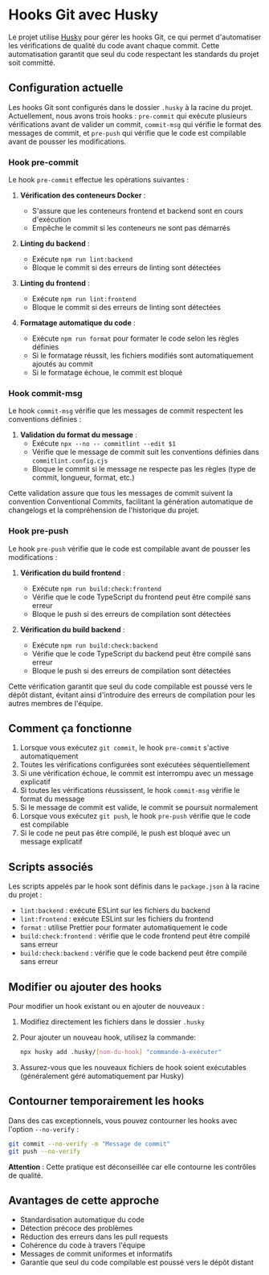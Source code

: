 # Hooks Git avec Husky

Le projet utilise [Husky](https://typicode.github.io/husky/) pour gérer les hooks Git, ce qui permet d'automatiser les vérifications de qualité du code avant chaque commit. Cette automatisation garantit que seul du code respectant les standards du projet soit committé.

## Configuration actuelle

Les hooks Git sont configurés dans le dossier `.husky` à la racine du projet. Actuellement, nous avons trois hooks : `pre-commit` qui exécute plusieurs vérifications avant de valider un commit, `commit-msg` qui vérifie le format des messages de commit, et `pre-push` qui vérifie que le code est compilable avant de pousser les modifications.

### Hook pre-commit

Le hook `pre-commit` effectue les opérations suivantes :

1. **Vérification des conteneurs Docker** :

   - S'assure que les conteneurs frontend et backend sont en cours d'exécution
   - Empêche le commit si les conteneurs ne sont pas démarrés

2. **Linting du backend** :

   - Exécute `npm run lint:backend`
   - Bloque le commit si des erreurs de linting sont détectées

3. **Linting du frontend** :

   - Exécute `npm run lint:frontend`
   - Bloque le commit si des erreurs de linting sont détectées

4. **Formatage automatique du code** :
   - Exécute `npm run format` pour formater le code selon les règles définies
   - Si le formatage réussit, les fichiers modifiés sont automatiquement ajoutés au commit
   - Si le formatage échoue, le commit est bloqué

### Hook commit-msg

Le hook `commit-msg` vérifie que les messages de commit respectent les conventions définies :

1. **Validation du format du message** :
   - Exécute `npx --no -- commitlint --edit $1`
   - Vérifie que le message de commit suit les conventions définies dans `commitlint.config.cjs`
   - Bloque le commit si le message ne respecte pas les règles (type de commit, longueur, format, etc.)

Cette validation assure que tous les messages de commit suivent la convention Conventional Commits, facilitant la génération automatique de changelogs et la compréhension de l'historique du projet.

### Hook pre-push

Le hook `pre-push` vérifie que le code est compilable avant de pousser les modifications :

1. **Vérification du build frontend** :

   - Exécute `npm run build:check:frontend`
   - Vérifie que le code TypeScript du frontend peut être compilé sans erreur
   - Bloque le push si des erreurs de compilation sont détectées

2. **Vérification du build backend** :
   - Exécute `npm run build:check:backend`
   - Vérifie que le code TypeScript du backend peut être compilé sans erreur
   - Bloque le push si des erreurs de compilation sont détectées

Cette vérification garantit que seul du code compilable est poussé vers le dépôt distant, évitant ainsi d'introduire des erreurs de compilation pour les autres membres de l'équipe.

## Comment ça fonctionne

1. Lorsque vous exécutez `git commit`, le hook `pre-commit` s'active automatiquement
2. Toutes les vérifications configurées sont exécutées séquentiellement
3. Si une vérification échoue, le commit est interrompu avec un message explicatif
4. Si toutes les vérifications réussissent, le hook `commit-msg` vérifie le format du message
5. Si le message de commit est valide, le commit se poursuit normalement
6. Lorsque vous exécutez `git push`, le hook `pre-push` vérifie que le code est compilable
7. Si le code ne peut pas être compilé, le push est bloqué avec un message explicatif

## Scripts associés

Les scripts appelés par le hook sont définis dans le `package.json` à la racine du projet :

- `lint:backend` : exécute ESLint sur les fichiers du backend
- `lint:frontend` : exécute ESLint sur les fichiers du frontend
- `format` : utilise Prettier pour formater automatiquement le code
- `build:check:frontend` : vérifie que le code frontend peut être compilé sans erreur
- `build:check:backend` : vérifie que le code backend peut être compilé sans erreur

## Modifier ou ajouter des hooks

Pour modifier un hook existant ou en ajouter de nouveaux :

1. Modifiez directement les fichiers dans le dossier `.husky`
2. Pour ajouter un nouveau hook, utilisez la commande:

   ```bash
   npx husky add .husky/[nom-du-hook] "commande-à-exécuter"
   ```

3. Assurez-vous que les nouveaux fichiers de hook soient exécutables (généralement géré automatiquement par Husky)

## Contourner temporairement les hooks

Dans des cas exceptionnels, vous pouvez contourner les hooks avec l'option `--no-verify` :

```bash
git commit --no-verify -m "Message de commit"
git push --no-verify
```

**Attention** : Cette pratique est déconseillée car elle contourne les contrôles de qualité.

## Avantages de cette approche

- Standardisation automatique du code
- Détection précoce des problèmes
- Réduction des erreurs dans les pull requests
- Cohérence du code à travers l'équipe
- Messages de commit uniformes et informatifs
- Garantie que seul du code compilable est poussé vers le dépôt distant
